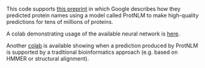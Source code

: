 This code supports [this preprint](https://storage.googleapis.com/brain-genomics-public/research/proteins/protnlm/uniprot_2022_04/protnlm_preprint_draft.pdf)
in which Google describes how they predicted protein names using a model called
ProtNLM to make high-quality predictions for tens of millions of proteins.

A colab demonstrating usage of the available neural network is [here](https://colab.research.google.com/github/google-research/google-research/blob/master/protnlm/protnlm_use_model_for_inference_uniprot_2022_04.ipynb).

Another [colab](https://colab.research.google.com/github/google-research/google-research/blob/master/protnlm/protnlm_evidencer_uniprot_2023_01.ipynb)
is available showing when a prediction produced by ProtNLM is
supported by a traditional bioinformatics approach (e.g. based on
HMMER or structural alignment).
